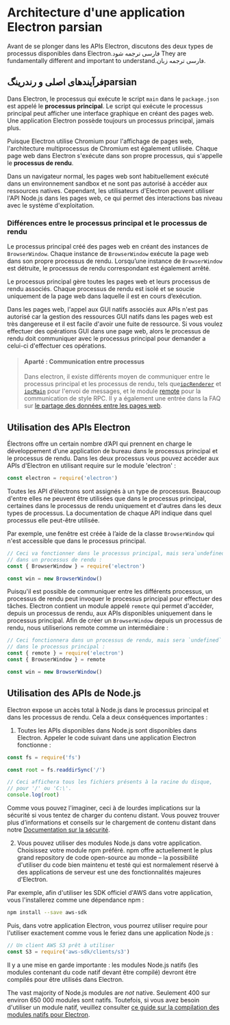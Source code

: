 # Architecture d'une application Electron parsian

Avant de se plonger dans les APIs Electron, discutons des deux types de processus disponibles dans Electron.فارسی ترجمه شود They are fundamentally different and important to understand.فارسی ترجمه زبان.

## فرآیندهای اصلی و رندرینگparsian

Dans Electron, le processus qui exécute le script `main` dans le `package.json` est appelé le __processus principal__. Le script qui exécute le processus principal peut afficher une interface graphique en créant des pages web. Une application Electron possède toujours un processus principal, jamais plus.

Puisque Electron utilise Chromium pour l'affichage de pages web, l'architecture multiprocessus de Chromium est également utilisée. Chaque page web dans Electron s'exécute dans son propre processus, qui s'appelle le __processus de rendu__.

Dans un navigateur normal, les pages web sont habituellement exécuté dans un environnement sandbox et ne sont pas autorisé à accéder aux ressources natives. Cependant, les utilisateurs d'Electron peuvent utiliser l'API Node.js dans les pages web, ce qui permet des interactions bas niveau avec le système d'exploitation.

### Différences entre le processus principal et le processus de rendu

Le processus principal créé des pages web en créant des instances de `BrowserWindow`. Chaque instance de `BrowserWindow` exécute la page web dans son propre processus de rendu. Lorsqu’une instance de `BrowserWindow` est détruite, le processus de rendu correspondant est également arrêté.

Le processus principal gère toutes les pages web et leurs processus de rendu associés. Chaque processus de rendu est isolé et se soucie uniquement de la page web dans laquelle il est en cours d’exécution.

Dans les pages web, l'appel aux GUI natifs associés aux APIs n'est pas autorisé car la gestion des ressources GUI natifs dans les pages web est très dangereuse et il est facile d'avoir une fuite de ressource. Si vous voulez effectuer des opérations GUI dans une page web, alors le processus de rendu doit communiquer avec le processus principal pour demander a celui-ci d'effectuer ces opérations.

> #### Aparté : Communication entre processus
> 
> Dans electron, il existe différents moyen de communiquer entre le processus principal et les processus de rendu, tels que[`ipcRenderer`](../api/ipc-renderer.md) et [`ipcMain`](../api/ipc-main.md) pour l'envoi de messages, et le module [remote](../api/remote.md) pour la communication de style RPC. Il y a également une entrée dans la FAQ sur [le partage des données entre les pages web][share-data].

## Utilisation des APIs Electron

Électrons offre un certain nombre d’API qui prennent en charge le développement d’une application de bureau dans le processus principal et le processus de rendu. Dans les deux processus vous pouvez accéder aux APIs d'Electron en utilisant require sur le module 'electron' :

```javascript
const electron = require('electron')
```

Toutes les API d’électrons sont assignés à un type de processus. Beaucoup d'entre elles ne peuvent être utilisées que dans le processus principal, certaines dans le processus de rendu uniquement et d'autres dans les deux types de processus. La documentation de chaque API indique dans quel processus elle peut-être utilisée.

Par exemple, une fenêtre est créée à l’aide de la classe `BrowserWindow` qui n'est accessible que dans le processus principal.

```javascript
// Ceci va fonctionner dans le processus principal, mais sera`undefined`
// dans un processus de rendu :
const { BrowserWindow } = require('electron')

const win = new BrowserWindow()
```

Puisqu'il est possible de communiquer entre les différents processus, un processus de rendu peut invoquer le processus principal pour effectuer des tâches. Electron contient un module appelé `remote` qui permet d'accéder, depuis un processus de rendu, aux APIs disponibles uniquement dans le processus principal. Afin de créer un `BrowserWindow` depuis un processus de rendu, nous utiliserions remote comme un intermédiaire :

```javascript
// Ceci fonctionnera dans un processus de rendu, mais sera `undefined`
// dans le processus principal :
const { remote } = require('electron')
const { BrowserWindow } = remote

const win = new BrowserWindow()
```

## Utilisation des APIs de Node.js

Electron expose un accès total à Node.js dans le processus principal et dans les processus de rendu. Cela a deux conséquences importantes :

1) Toutes les APIs disponibles dans Node.js sont disponibles dans Electron. Appeler le code suivant dans une application Electron fonctionne :

```javascript
const fs = require('fs')

const root = fs.readdirSync('/')

// Ceci affichera tous les fichiers présents à la racine du disque,
// pour '/' ou 'C:\'.
console.log(root)
```

Comme vous pouvez l'imaginer, ceci à de lourdes implications sur la sécurité si vous tentez de charger du contenu distant. Vous pouvez trouver plus d’informations et conseils sur le chargement de contenu distant dans notre [Documentation sur la sécurité][security].

2) Vous pouvez utiliser des modules Node.js dans votre application. Choisissez votre module npm préféré. npm offre actuellement le plus grand repository de code open-source au monde –&nbsp;la possibilité d'utiliser du code bien maintenu et testé qui est normalement réservé à des applications de serveur est une des fonctionnalités majeures d'Electron.

Par exemple, afin d'utiliser les SDK officiel d'AWS dans votre application, vous l'installerez comme une dépendance npm :

```sh
npm install --save aws-sdk
```

Puis, dans votre application Electron, vous pourrez utiliser require pour l'utiliser exactement comme vous le feriez dans une application Node.js :

```javascript
// Un client AWS S3 prêt à utiliser
const S3 = require('aws-sdk/clients/s3')
```

Il y a une mise en garde importante : les modules Node.js natifs (les modules contenant du code natif devant être compilé) devront être compilés pour être utilisés dans Electron.

The vast majority of Node.js modules are _not_ native. Seulement 400 sur environ 650 000 modules sont natifs. Toutefois, si vous avez besoin d'utiliser un module natif, veuillez consulter [ce guide sur la compilation des modules natifs pour Electron][native-node].

[security]: ./security.md
[native-node]: ./using-native-node-modules.md
[share-data]: ../faq.md#how-to-share-data-between-web-pages
